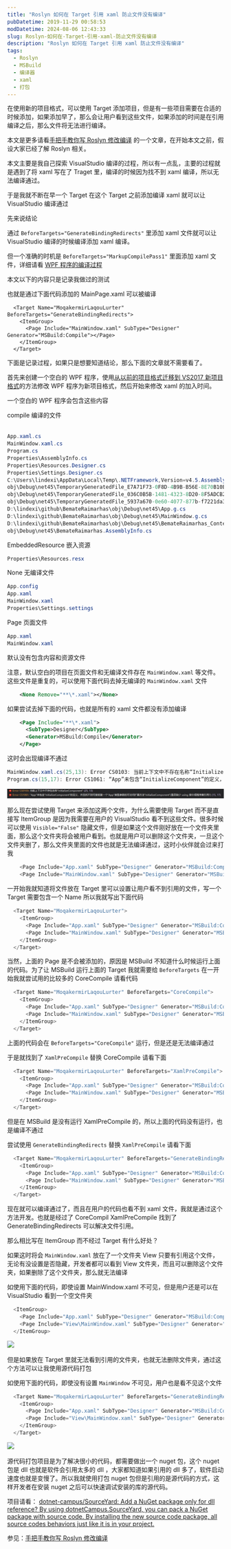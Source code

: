 ```yaml
---
title: "Roslyn 如何在 Target 引用 xaml 防止文件没有编译"
pubDatetime: 2019-11-29 00:58:53
modDatetime: 2024-08-06 12:43:33
slug: Roslyn-如何在-Target-引用-xaml-防止文件没有编译
description: "Roslyn 如何在 Target 引用 xaml 防止文件没有编译"
tags:
  - Roslyn
  - MSBuild
  - 编译器
  - xaml
  - 打包
---
```





在使用新的项目格式，可以使用 Target 添加项目，但是有一些项目需要在合适的时候添加，如果添加早了，那么会让用户看到这些文件，如果添加的时间是在引用编译之后，那么文件将无法进行编译。

<!--more-->


<!-- CreateTime:2019/11/29 8:58:53 -->

<!-- csdn -->
<!-- 标签：Roslyn，MSBuild,编译器,xaml,打包 -->

本文是更多请看[手把手教你写 Roslyn 修改编译](https://lindexi.oschina.io/lindexi/post/roslyn.html ) 的一个文章，在开始本文之前，假设大家已经了解 Roslyn 相关。

本文主要是我自己探索 VisualStudio 编译的过程，所以有一点乱，主要的过程就是遇到了将 xaml 写在了 Traget 里，编译的时候因为找不到 xaml 编译，所以无法编译通过。

于是我就不断在早一个 Target 在这个 Target 之前添加编译 xaml 就可以让 VisualStudio 编译通过

先来说结论

通过 `BeforeTargets="GenerateBindingRedirects"` 里添加 xaml 文件就可以让 VisualStudio 编译的时候编译添加 xaml 编译。

但一个准确的时机是 `BeforeTargets="MarkupCompilePass1"` 里面添加 xaml 文件，详细请看 [WPF 程序的编译过程](https://blog.walterlv.com/post/how-wpf-assemblies-are-compiled.html)

本文以下的内容只是记录我做过的测试

也就是通过下面代码添加的 MainPage.xaml 可以被编译

```
  <Target Name="MoqakermirLaqouLurter" BeforeTargets="GenerateBindingRedirects">
    <ItemGroup>
      <Page Include="MainWindow.xaml" SubType="Designer" Generator="MSBuild:Compile"></Page>
    </ItemGroup>
  </Target>
```

下面是记录过程，如果只是想要知道结论，那么下面的文章就不需要看了。

首先来创建一个空白的 WPF 程序，使用[从以前的项目格式迁移到 VS2017 新项目格式](https://blog.lindexi.com/post/%E4%BB%8E%E4%BB%A5%E5%89%8D%E7%9A%84%E9%A1%B9%E7%9B%AE%E6%A0%BC%E5%BC%8F%E8%BF%81%E7%A7%BB%E5%88%B0-VS2017-%E6%96%B0%E9%A1%B9%E7%9B%AE%E6%A0%BC%E5%BC%8F.html )的方法修改 WPF 程序为新项目格式，然后开始来修改 xaml 的加入时间。

一个空白的 WPF 程序会包含这些内容

compile 编译的文件

```csharp

App.xaml.cs
MainWindow.xaml.cs
Program.cs
Properties\AssemblyInfo.cs
Properties\Resources.Designer.cs
Properties\Settings.Designer.cs
C:\Users\lindexi\AppData\Local\Temp\.NETFramework,Version=v4.5.AssemblyAttributes.cs
obj\Debug\net45\TemporaryGeneratedFile_E7A71F73-0F8D-4B9B-B56E-8E70B10BC5D3.cs
obj\Debug\net45\TemporaryGeneratedFile_036C0B5B-1481-4323-8D20-8F5ADCB23D92.cs
obj\Debug\net45\TemporaryGeneratedFile_5937a670-0e60-4077-877b-f7221da3dda1.cs
D:\lindexi\github\BemateRaimarhas\obj\Debug\net45\App.g.cs
D:\lindexi\github\BemateRaimarhas\obj\Debug\net45\MainWindow.g.cs
D:\lindexi\github\BemateRaimarhas\obj\Debug\net45\BemateRaimarhas_Content.g.cs
obj\Debug\net45\BemateRaimarhas.AssemblyInfo.cs

```

EmbeddedResource 嵌入资源

```csharp
Properties\Resources.resx
```

None 无编译文件

```csharp
App.config
App.xaml
MainWindow.xaml
Properties\Settings.settings
```

Page 页面文件

```csharp
App.xaml
MainWindow.xaml

```

默认没有包含内容和资源文件

注意，默认空白的项目在页面文件和无编译文件存在 `MainWindow.xaml` 等文件。这些文件是重复的，可以使用下面代码去掉无编译的 `MainWindow.xaml` 文件

```xml
    <None Remove="**\*.xaml"></None>
```

如果尝试去掉下面的代码，也就是所有的 xaml 文件都没有添加编译

```xml
    <Page Include="**\*.xaml">
      <SubType>Designer</SubType>
      <Generator>MSBuild:Compile</Generator>
    </Page>
```

这时会出现编译不通过

```csharp
MainWindow.xaml.cs(25,13): Error CS0103: 当前上下文中不存在名称“InitializeComponent”
Program.cs(15,17): Error CS1061: “App”未包含“InitializeComponent”的定义，并且找不到可接受第一个“App”类型参数的可访问扩展方法“InitializeComponent”(是否缺少 using 指令或程序集引用?)
```

<!-- ![](images/img-Roslyn 如何在 Target 引用 xaml 防止文件没有编译0.png) -->

![](images/img-5b8ddb077050f.jpg)


那么现在尝试使用 Target 来添加这两个文件，为什么需要使用 Target 而不是直接写 ItemGroup 是因为我需要在用户的 VisualStudio 看不到这些文件。很多时候可以使用 `Visible="False"` 隐藏文件，但是如果这个文件刚好放在一个文件夹里面，那么这个文件夹将会被用户看到。也就是用户可以删除这个文件夹，一旦这个文件夹删了，那么文件夹里面的文件也就是无法编译通过，这时小伙伴就会过来打我

```csharp
    <Page Include="App.xaml" SubType="Designer" Generator="MSBuild:Compile"></Page>
    <Page Include="MainWindow.xaml" SubType="Designer" Generator="MSBuild:Compile"></Page>
```

一开始我就知道将文件放在 Target 里可以设置让用户看不到引用的文件，写一个 Target 需要包含一个 Name 所以我就写出下面代码

```csharp
  <Target Name="MoqakermirLaqouLurter">
    <ItemGroup>
      <Page Include="App.xaml" SubType="Designer" Generator="MSBuild:Compile"></Page>
      <Page Include="MainWindow.xaml" SubType="Designer" Generator="MSBuild:Compile"></Page>
    </ItemGroup>
  </Target>
```

当然，上面的 Page 是不会被添加的，原因是 MSBuild 不知道什么时候运行上面的代码。为了让 MSBuild 运行上面的 Target 我就需要给 `BeforeTargets` 在一开始我就尝试用的比较多的 CoreCompile 请看代码

```csharp
  <Target Name="MoqakermirLaqouLurter" BeforeTargets="CoreCompile">
    <ItemGroup>
      <Page Include="App.xaml" SubType="Designer" Generator="MSBuild:Compile"></Page>
      <Page Include="MainWindow.xaml" SubType="Designer" Generator="MSBuild:Compile"></Page>
    </ItemGroup>
  </Target>
```

上面的代码会在 `BeforeTargets="CoreCompile"` 运行，但是还是无法编译通过

于是就找到了 `XamlPreCompile` 替换 CoreCompile 请看下面

```csharp
  <Target Name="MoqakermirLaqouLurter" BeforeTargets="XamlPreCompile">
    <ItemGroup>
      <Page Include="App.xaml" SubType="Designer" Generator="MSBuild:Compile"></Page>
      <Page Include="MainWindow.xaml" SubType="Designer" Generator="MSBuild:Compile"></Page>
    </ItemGroup>
  </Target>
```

但是在 MSBuild 是没有运行 XamlPreCompile 的，所以上面的代码没有运行，也是编译不通过

尝试使用 `GenerateBindingRedirects` 替换 `XamlPreCompile` 请看下面

```csharp
  <Target Name="MoqakermirLaqouLurter" BeforeTargets="GenerateBindingRedirects">
    <ItemGroup>
      <Page Include="App.xaml" SubType="Designer" Generator="MSBuild:Compile"></Page>
      <Page Include="MainWindow.xaml" SubType="Designer" Generator="MSBuild:Compile"></Page>
    </ItemGroup>
  </Target>
```

现在就可以编译通过了，而且在用户的代码也看不到 xaml 文件，我就是通过这个方法开发。也就是经过了 CoreCompil XamlPreCompile 找到了  GenerateBindingRedirects 可以解决文件引用。

那么相比写在 ItemGroup 而不经过 Target 有什么好处？

如果这时将会 `MainWindow.xaml` 放在了一个文件夹 View 只要有引用这个文件，无论有没设置是否隐藏，开发者都可以看到 View 文件夹，而且可以删除这个文件夹，如果删除了这个文件夹，那么就无法编译

如使用下面的代码，即使设置 MainWindow.xaml 不可见，但是用户还是可以在 VisualStudio 看到一个空文件夹

```csharp
  <ItemGroup>
    <Page Include="App.xaml" SubType="Designer" Generator="MSBuild:Compile"></Page>
    <Page Include="View\MainWindow.xaml" SubType="Designer" Generator="MSBuild:Compile" Visible="False"></Page>
  </ItemGroup>
```

<!-- ![](images/img-Roslyn 如何在 Target 引用 xaml 防止文件没有编译1.png) -->

![](images/img-lindexi%2F2018949362284.png)

但是如果放在 Target 里就无法看到引用的文件夹，也就无法删除文件夹，通过这个方法可以让我使用源代码打包

如使用下面的代码，即使没有设置 `MainWindow` 不可见，用户也是看不见这个文件

```csharp
  <Target Name="MoqakermirLaqouLurter" BeforeTargets="GenerateBindingRedirects">
    <ItemGroup>
      <Page Include="App.xaml" SubType="Designer" Generator="MSBuild:Compile"></Page>
      <Page Include="View\MainWindow.xaml" SubType="Designer" Generator="MSBuild:Compile"></Page>
    </ItemGroup>
  </Target>
```

<!-- ![](images/img-Roslyn 如何在 Target 引用 xaml 防止文件没有编译2.png) -->

![](images/img-lindexi%2F201894935986.png)

源代码打包项目是为了解决很小的代码，都需要做出一个 nuget 包，这个 nuget 包是 dll 也就是软件会引用太多的 dll ，大家都知道如果引用的 dll 多了，软件启动速度也就是变慢了。所以我就使用打包 nuget 包但是引用的是源代码的方式，这样开发者在安装 nuget 之后可以快速调试安装的库的源代码。

项目请看： [dotnet-campus/SourceYard: Add a NuGet package only for dll reference? By using dotnetCampus.SourceYard, you can pack a NuGet package with source code. By installing the new source code package, all source codes behaviors just like it is in your project.](https://github.com/dotnet-campus/SourceYard )

参见：[手把手教你写 Roslyn 修改编译](https://lindexi.oschina.io/lindexi/post/roslyn.html ) 


